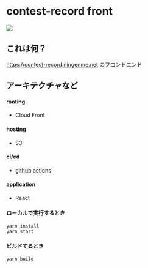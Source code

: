 # contest-record front
![](https://github.com/ningenMe/contest-record-front/workflows/deploy/badge.svg)  

## これは何？
https://contest-record.ningenme.net のフロントエンド

## アーキテクチャなど
#### rooting
- Cloud Front
#### hosting
- S3
#### ci/cd
- github actions
#### application
- React

#### ローカルで実行するとき
```
yarn install
yarn start
```
#### ビルドするとき
```
yarn build
```